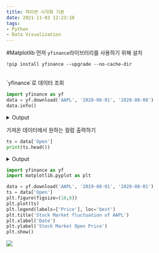 ```yaml
---
title: 파이썬 시각화 기본
date: 2021-11-03 12:23:18
tags:
- Python
- Data Visualization
---
```


#Matplotlib
먼저 `yfinance`라이브러리를 사용하기 위해 설치
```shell
!pip install yfinance --upgrade --no-cache-dir
```  
<br>
`yfinance`로 데이터 조회

```python
import yfinance as yf
data = yf.download('AAPL', '2020-08-01', '2020-08-08')
data.info()
```

<details> 
<summary>Output</summary>
  
    [*********************100%***********************]  1 of 1 completed
    <class 'pandas.core.frame.DataFrame'>
    DatetimeIndex: 253 entries, 2019-08-01 to 2020-07-31
    Data columns (total 6 columns):
    #   Column     Non-Null Count  Dtype  
    ---  ------     --------------  -----  
    0   Open       253 non-null    float64
    1   High       253 non-null    float64
    2   Low        253 non-null    float64
    3   Close      253 non-null    float64
    4   Adj Close  253 non-null    float64
    5   Volume     253 non-null    int64  
    dtypes: float64(5), int64(1)
    memory usage: 13.8 KB

</details>

가져온 데이터에서 원하는 컬럼 출력하기
```python
ts = data['Open']
print(ts.head())
```

<details> 
<summary>Output</summary>
  
    Date
    2019-08-01    53.474998
    2019-08-02    51.382500
    2019-08-05    49.497501
    2019-08-06    49.077499
    2019-08-07    48.852501
    Name: Open, dtype: float64

애플주식이 이렇게 쌌었나 검색해보니 이게 맞음.
</details>

```python
import yfinance as yf
import matplotlib.pyplot as plt

data = yf.download('AAPL', '2019-08-01', '2020-08-01')
ts = data['Open']
plt.figure(figsize=(10,6))
plt.plot(ts)
plt.legend(labels=['Price'], loc='best')
plt.title('Stock Market fluctuation of AAPL') 
plt.xlabel('Date') 
plt.ylabel('Stock Market Open Price') 
plt.show()
```
![](/images/python_visualiztion_basic.png)


